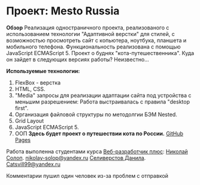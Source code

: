 # Проект: Mesto Russia

**Обзор**
Реализация одностраничного проекта, реализованого с использованием технологии "Адаптивной верстки" для стилей, с возможностью просмотреть сайт с копьютера, ноутбука, планшета и мобильного телефона. Функциональность реализована с помощью JavaScript ECMAScript 5.
Проект о буднях "кота-путешественника". Куда он зайдет в следующих версиях работы? Неизвестно...

**Используемые технологии:**
1. FlexBox - верстка
2. HTML, CSS.
3. "Media" запросы для реализации адаптации сайта под устройства с меньшим разрешением: Работа выстраивалась с правила "desktop first".
4. Организация файловой структуры по методолгии БЭМ Nested.
5. Grid Layout
6. JavaScript ECMAScript 5.
7. OOП
**Здесь будет проект о путешествии кота по России.**
[GitHub Pages](https://seliverstovdanila.github.io/mesto-project/)

Работа выполенна студентами курса [Веб-разработчик плюс](https://practicum.yandex.ru/):
[Николай Солоп](https://github.com/NikolaySolop). 
nikolay-solop@yandex.ru
[Селиверстов Данила](https://github.com/SeliverstovDanila). 
Catsvill99@yandex.ru

Комментарии пушил один человек из-за проблем с отправкой
